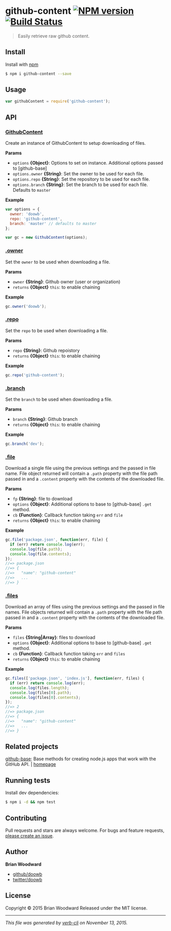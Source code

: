 # github-content [![NPM version](https://badge.fury.io/js/github-content.svg)](http://badge.fury.io/js/github-content)  [![Build Status](https://travis-ci.org/doowb/github-content.svg)](https://travis-ci.org/doowb/github-content)

> Easily retrieve raw github content.

## Install

Install with [npm](https://www.npmjs.com/)

```sh
$ npm i github-content --save
```

## Usage

```js
var githubContent = require('github-content');
```

## API

### [GithubContent](index.js#L32)

Create an instance of GithubContent to setup downloading of files.

**Params**

* `options` **{Object}**: Options to set on instance. Additional options passed to [github-base]
* `options.owner` **{String}**: Set the owner to be used for each file.
* `options.repo` **{String}**: Set the repository to be used for each file.
* `options.branch` **{String}**: Set the branch to be used for each file. Defaults to `master`

**Example**

```js
var options = {
  owner: 'doowb',
  repo: 'github-content',
  branch: 'master' // defaults to master
};

var gc = new GithubContent(options);
```

### [.owner](index.js#L63)

Set the `owner` to be used when downloading a file.

**Params**

* `owner` **{String}**: Github owner (user or organization)
* `returns` **{Object}** `this`: to enable chaining

**Example**

```js
gc.owner('doowb');
```

### [.repo](index.js#L80)

Set the `repo` to be used when downloading a file.

**Params**

* `repo` **{String}**: Github repoistory
* `returns` **{Object}** `this`: to enable chaining

**Example**

```js
gc.repo('github-content');
```

### [.branch](index.js#L97)

Set the `branch` to be used when downloading a file.

**Params**

* `branch` **{String}**: Github branch
* `returns` **{Object}** `this`: to enable chaining

**Example**

```js
gc.branch('dev');
```

### [.file](index.js#L127)

Download a single file using the previous settings and the passed in file name. File object returned will contain a `.path` property with the file path passed in and a `.content` property with the contents of the downloaded file.

**Params**

* `fp` **{String}**: file to download
* `options` **{Object}**: Additional options to base to [github-base] `.get` method.
* `cb` **{Function}**: Callback function taking `err` and `file`
* `returns` **{Object}** `this`: to enable chaining

**Example**

```js
gc.file('package.json', function(err, file) {
  if (err) return console.log(err);
  console.log(file.path);
  console.log(file.contents);
});
//=> package.json
//=> {
//=>   "name": "github-content"
//=>   ...
//=> }
```

### [.files](index.js#L173)

Download an array of files using the previous settings and the passed in file names. File objects returned will contain a `.path` property with the file path passed in and a `.content` property with the contents of the downloaded file.

**Params**

* `files` **{String|Array}**: files to download
* `options` **{Object}**: Additional options to base to [github-base] `.get` method.
* `cb` **{Function}**: Callback function taking `err` and `files`
* `returns` **{Object}** `this`: to enable chaining

**Example**

```js
gc.files(['package.json', 'index.js'], function(err, files) {
  if (err) return console.log(err);
  console.log(files.length);
  console.log(files[0].path);
  console.log(files[0].contents);
});
//=> 2
//=> package.json
//=> {
//=>   "name": "github-content"
//=>   ...
//=> }
```

## Related projects

[github-base](https://www.npmjs.com/package/github-base): Base methods for creating node.js apps that work with the GitHub API. | [homepage](https://github.com/jonschlinkert/github-base)

## Running tests

Install dev dependencies:

```sh
$ npm i -d && npm test
```

## Contributing

Pull requests and stars are always welcome. For bugs and feature requests, [please create an issue](https://github.com/doowb/github-content/issues/new).

## Author

**Brian Woodward**

+ [github/doowb](https://github.com/doowb)
+ [twitter/doowb](http://twitter.com/doowb)

## License

Copyright © 2015 Brian Woodward
Released under the MIT license.

***

_This file was generated by [verb-cli](https://github.com/assemble/verb-cli) on November 13, 2015._